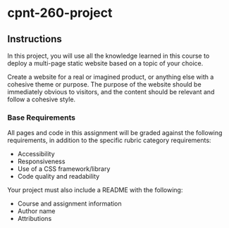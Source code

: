# cpnt-260-project

## Instructions

In this project, you will use all the knowledge learned in this course to deploy a multi-page static website based on a topic of your choice.

Create a website for a real or imagined product, or anything else with a cohesive theme or purpose. The purpose of the website should be immediately obvious to visitors, and the content should be relevant and follow a cohesive style.

### Base Requirements

All pages and code in this assignment will be graded against the following requirements, in addition to the specific rubric category requirements:

- Accessibility
- Responsiveness
- Use of a CSS framework/library
- Code quality and readability

Your project must also include a README with the following:

- Course and assignment information
- Author name
- Attributions
